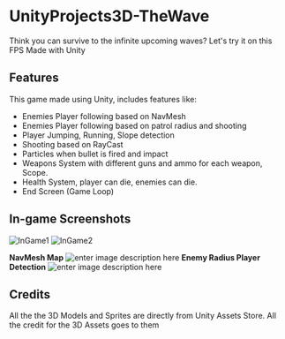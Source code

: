 
# UnityProjects3D-TheWave
Think you can survive to the infinite upcoming waves? Let's try it on this FPS Made with Unity

## Features

This game made using Unity, includes features like:

 - Enemies Player following based on  NavMesh
 - Enemies Player following based on patrol radius and shooting
 - Player Jumping, Running, Slope detection
 - Shooting based on RayCast
 - Particles when bullet is fired and impact
 - Weapons System with different guns and ammo for each weapon, Scope.
 - Health System, player can die, enemies can die.
 - End Screen (Game Loop)

## In-game Screenshots
![InGame1](https://serving.photos.photobox.com/90114685cd95332d0feac9cb9f985f38e28ecf7b35e4df00b45ad76b018454afb6c0e1fc.jpg)
![InGame2](https://serving.photos.photobox.com/7032700612815a916ef6e8c62f2c6448c6f35a683f196d22d3f11eb60641b6693b13abfc.jpg)

**NavMesh Map**
![enter image description here](https://serving.photos.photobox.com/83494290ec3872601027546751faf586de04dd9c5284229018196d62e2957ef012eabcd9.jpg)
**Enemy Radius Player Detection**
![enter image description here](https://serving.photos.photobox.com/323682716e8f2cc7aecb02ce5f510cbc7290e504eaf9152eb2766a129819d9ec36822fba.jpg)

## Credits
All the the 3D Models and Sprites are directly from Unity Assets Store.
All the credit for the 3D Assets goes to them
